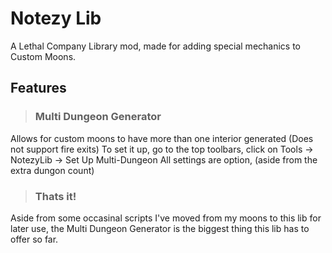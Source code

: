# Notezy Lib

A Lethal Company Library mod, made for adding special mechanics to Custom Moons.

## Features

> ### Multi Dungeon Generator
Allows for custom moons to have more than one interior generated
(Does not support fire exits)
To set it up, go to the top toolbars, click on Tools -> NotezyLib -> Set Up Multi-Dungeon
All settings are option, (aside from the extra dungon count)

> ### Thats it!
Aside from some occasinal scripts I've moved from my moons to this lib for later use, 
the Multi Dungeon Generator is the biggest thing this lib has to offer so far.